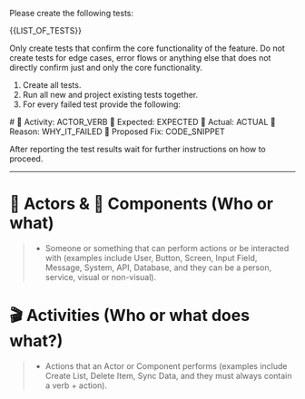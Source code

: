 Please create the following tests:

<tests>
{{LIST_OF_TESTS}}

Only create tests that confirm the core functionality of the feature. Do not create tests for edge cases, error flows or anything else that does not directly confirm just and only the core functionality.
</tests>

1. Create all tests.
2. Run all new and project existing tests together.
3. For every failed test provide the following:

<format>
# 📝 Activity: ACTOR_VERB
💎 Expected: EXPECTED
🧱 Actual: ACTUAL
💭 Reason: WHY_IT_FAILED
🔧 Proposed Fix: CODE_SNIPPET
</format>

After reporting the test results wait for further instructions on how to proceed.

---

# 👤 Actors & 🧩 Components (Who or what)
> - Someone or something that can perform actions or be interacted with (examples include User, Button, Screen, Input Field, Message, System, API, Database, and they can be a person, service, visual or non-visual).

# 🎬 Activities (Who or what does what?)
> - Actions that an Actor or Component performs (examples include Create List, Delete Item, Sync Data, and they must always contain a verb + action).